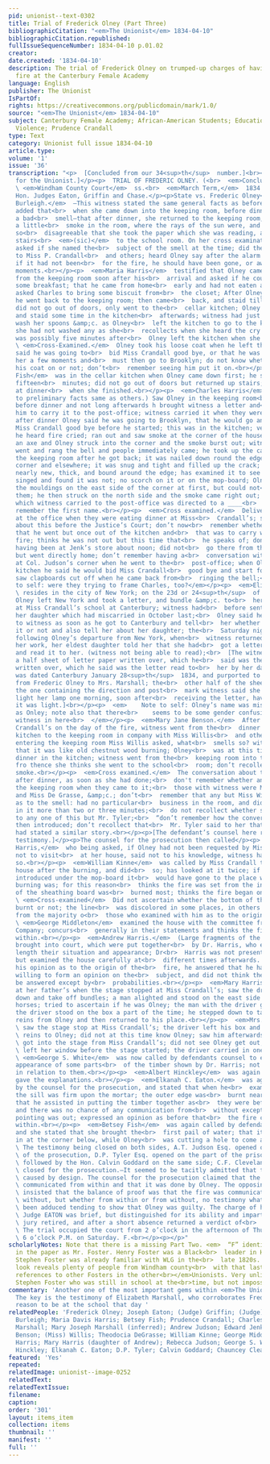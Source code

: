 ```yaml
---
pid: unionist--text-0302
title: Trial of Frederick Olney (Part Three)
bibliographicCitation: "<em>The Unionist</em> 1834-04-10"
bibliographicCitation.republished: 
fullIssueSequenceNumber: 1834-04-10 p.01.02
creator: 
date.created: '1834-04-10'
description: The trial of Frederick Olney on trumped-up charges of having set an arson
  fire at the Canterbury Female Academy
language: English
publisher: The Unionist
IsPartOf: 
rights: https://creativecommons.org/publicdomain/mark/1.0/
source: "<em>The Unionist</em> 1834-04-10"
subject: Canterbury Female Academy; African-American Students; Education; Race; Vigilante
  Violence; Prudence Crandall
type: Text
category: Unionist full issue 1834-04-10
article.type: 
volume: '1'
issue: '36'
transcription: "<p>  [Concluded from our 34<sup>th</sup>  number.]<br></p><p>[Reported
  for the Unionist.]</p><p>  TRIAL OF FREDERIC OLNEY. (<br>  <em>Concluded.</em>  )<br></p><p>
  \ <em>Windham County Court</em>  ss.<br>  <em>March Term,</em>  1834.<br></p><p>Present,
  Hon. Judges Eaton, Griffin and Chase.</p><p>State vs. Frederic Olney</p><p>  <em>Mary
  Burleigh.</em>  —This witness stated the same general facts as before stated, and
  added that<br>  when she came down into the keeping room, before dinner, she perceived
  a bad<br>  smell—that after dinner, she returned to the keeping room, perceived
  a little<br>  smoke in the room, where the rays of the sun were, and the smell was
  so<br>  disagreeable that she took the paper which she was reading, and went up
  stairs<br>  <em>(sic)</em>  to the school room. On her cross examination, being
  asked if she named the<br>  subject of the smell at the time; did the evening after,
  to Miss P. Crandall<br>  and others; heard Olney say after the alarm was over, that
  if it had not been<br>  for the fire, he should have been gone, or away in a few
  moments.<br></p><p>  <em>Maria Harris</em>  testified that Olney came to the kitchen
  from the keeping room soon after his<br>  arrival and asked if he could not have
  some breakfast; that he came from home<br>  early and had not eaten any; witness
  asked Charles to bring some biscuit from<br>  the closet; After Olney had eaten
  he went back to the keeping room; then came<br>  back, and staid till dinner time;
  did not go out of doors, only went to the<br>  cellar kitchen; Olney ate dinner
  and staid some time in the kitchen<br>  afterwards; witness had just got ready to
  wash her spoons &amp;c. as Olney<br>  left the kitchen to go to the keeping-room;
  she had not washed any as she<br>  recollects when she heard the cry of fire; it
  was possibly five minutes after<br>  Olney left the kitchen when she heard the cry.<br></p><p>
  \ <em>Cross-Examined.</em>  Olney took his loose coat when he left the kitchen and
  said he was going to<br>  bid Miss Crandall good bye, or that he was going to see
  her a few moments and<br>  must then go to Brooklyn; do not know whether he put
  his coat on or not; don’t<br>  remember seeing him put it on.<br></p><p>  <em>Betsey
  Fish</em>  was in the cellar kitchen when Olney came down first; he staid perhaps
  fifteen<br>  minutes; did not go out of doors but returned up stairs; left Olney
  at dinner<br>  when she finished.<br></p><p>  <em>Charles Harris</em>  (testified
  to preliminary facts same as others.) Saw Olney in the keeping room<br>  writing
  before dinner and not long afterwards h brought witness a letter and<br>  asked
  him to carry it to the post-office; witness carried it when they were at<br>  dinner;
  after dinner Olney said he was going to Brooklyn, that he would go and<br>  bid
  Miss Crandall good bye before he started; this was in the kitchen; very<br>  soon
  he heard fire cried; ran out and saw smoke at the corner of the house;<br>  got
  an axe and Olney struck into the corner and the smoke burst out; witness<br>  then
  went and rang the bell and people immediately came; he took up the carpet<br>  in
  the keeping room after he got back; it was nailed down round the edge at<br>  the
  corner and elsewhere; it was snug and tight and filled up the crack; it<br>  was
  nearly new, thick, and bound around the edge; has examined it to see if it<br>  was
  singed and found it was not; no scorch on it or on the mop-board; Olney<br>  struck
  the mouldings on the east side of the corner at first, but could not<br>  start
  them; he then struck on the north side and the smoke came right out; the<br>  letter
  which witness carried to the post-office was directed to a ____<br>  Marshall; don’t
  remember the first name.<br></p><p>  <em>Cross examined.</em>  Delivered the letter
  at the office when they were eating dinner at Miss<br>  Crandall’s; said nothing
  about this before the Justice’s Court; don’t now<br>  remember whether he then said
  that he went but once out of the kitchen and<br>  that was to carry wood to the
  fire; thinks he was not out but this time that<br>  he speaks of; don't remember
  having been at Jenk’s store about noon; did not<br>  go there from the post-office
  but went directly home; don’t remember having a<br>  conversation with two persons
  at Col. Judson’s corner when he went to the<br>  post-office; when Olney left the
  kitchen he said he would bid Miss Crandall<br>  good bye and start for Brooklyn;
  saw clapboards cut off when he came back from<br>  ringing the bell;<br></p><p><em>Note
  to self: were they trying to frame Charles, too?</em></p><p>  <em>Elizabeth Marshall</em>
  \ resides in the city of New York; on the 23d or 24<sup>th</sup>  of January last
  Olney left New York and took a letter, and bundle &amp;c. to<br>  her little daughter
  at Miss Crandall’s school at Canterbury; witness had<br>  before sent a bundle to
  her daughter which had miscarried in October last;<br>  Olney said he would write
  to witness as soon as he got to Canterbury and tell<br>  her whether he had found
  it or not and also tell her about her daughter; the<br>  Saturday night of the week
  following Olney’s departure from New York, when<br>  witness returned home from
  her work, her eldest daughter told her that she had<br>  got a letter from Olney,
  and read it to her. (witness not being able to read);<br>  [The witness here produced
  a half sheet of letter paper written over, which he<br>  said was the letter paper
  written over, which he said was the letter read to<br>  her by her daughter; it
  was dated Canterbury January 28<sup>th</sup>  1834, and purported to be a letter
  from Frederic Olney to Mrs. Marshall; the<br>  other half of the sheet, which was
  the one containing the direction and post<br>  mark witness said she had used to
  light her lamp one morning, soon after<br>  receiving the letter, having risen before
  it was light.]<br></p><p>  <em>    Note to self: Olney’s name was misspelt once
  as Onley; note also that there<br>    seems to be some gender confusion about the
  witness in here<br>  </em></p><p>  <em>Mary Jane Benson.</em>  After dinner at Miss
  Crandall’s on the day of the fire, witness went from the<br>  dinner table in the
  kitchen to the keeping room in company with Miss Willis<br>  and others; soon after
  entering the keeping room Miss Willis asked, what<br>  smells so? witness replies
  that it was like old chestnut wood burning; Olney<br>  was at this time eating his
  dinner in the kitchen; witness went from the<br>  keeping room into the space and
  fro thence she thinks she went to the school<br>  room; don’t recollect seeing any
  smoke.<br></p><p>  <em>Cross examined.</em>  The conversation about the smell was
  after dinner, as soon as she had done;<br>  don't remember whether any one was in
  the keeping room when they came to it;<br>  those with witness were Miss Willis
  and Miss De Grasse, &amp;c.; don’t<br>  remember that any but Miss Willis asked
  as to the smell: had no particular<br>  business in the room, and did not remain
  in it more than two or three minutes;<br>  do not recollect whether she had spoken
  to any one of this but Mr. Tyler;<br>  “don’t remember how the conversation was
  then introduced; don’t recollect that<br>  Mr. Tyler said to her that other girls
  had stated a similar story.<br></p><p>[The defendant’s counsel here rested their
  testimony.]</p><p>The counsel for the prosecution then called</p><p>  <em>Charles
  Harris,</em>  who being asked, if Olney had not been requested by Miss Crandall
  not to visit<br>  at her house, said not to his knowledge, witness has never said
  so.<br></p><p>  <em>William Kinne</em>  was called by Miss Crandall to examine her
  house after the burning, and did<br>  so; has looked at it twice; if the fire was
  introduced under the mop-board it<br>  would have gone to the place where the most
  burning was; for this reason<br>  thinks the fire was set from the inside; the inside
  of the sheathing board was<br>  burned most; thinks the fire began on the sill.<br></p><p>
  \ <em>Cross-examined</em>  Did not ascertain whether the bottom of the sill was
  burnt or not; the line<br>  was discolored in some places, in others not; he differed
  from the majority o<br>  those who examined with him as to the origin of the fire.<br></p><p>
  \ <em>George Middleton</em>  examined the house with the committee from the Insurance
  Company; concurs<br>  generally in their statements and thinks the fire caught from
  within.<br></p><p>  <em>Andrew Harris.</em>  (Large fragments of the house were
  brought into court, which were put together<br>  by Dr. Harris, who explained at
  length their situation and appearance; Dr<br>  Harris was not present at the fire
  but examined the house carefully at<br>  different times afterwards. Being asked
  his opinion as to the origin of the<br>  fire, he answered that he had not been
  willing to form an opinion on the<br>  subject, and did not think the question could
  be answered except by<br>  probabilities.<br></p><p>  <em>Mary Harris</em>  was
  at her father’s when the stage stopped at Miss Crandall’s; saw the driver<br>  get
  down and take off bundles; a man alighted and stood on the east side of<br>  the
  horses; tried to ascertain if he was Olney; the man with the driver got<br>  down;
  the driver stood on the box a part of the time; he stepped down to take<br>  the
  reins from Olney and then returned to his place.<br></p><p>  <em>Mrs. A. T. Judson</em>
  \ saw the stage stop at Miss Crandall’s; the driver left his box and gave the<br>
  \ reins to Olney; did not at this time know Olney; saw him afterwards; a woman<br>
  \ got into the stage from Miss Crandall’s; did not see Olney get out; witness<br>
  \ left her window before the stage started; the driver carried in one box.<br></p><p>
  \ <em>George S. White</em>  was now called by defendants counsel to explain the
  appearance of some parts<br>  of the timber shown by Dr. Harris; not remembering
  in relation to them.<br></p><p>  <em>Albert Hinckley</em>  was again called, and
  gave the explanations.<br></p><p>  <em>Elkanah C. Eaton.</em>  was again called
  by the counsel for the prosecution, and stated that when he<br>  examined the house,
  the sill was firm upon the mortar; the outer edge was<br>  burnt nearly to the bottom;
  that he assisted in putting the timber together as<br>  they were before the fire,
  and there was no chance of any communication from<br>  without except where the
  pointing was out; expressed an opinion as before that<br>  the fire caught from
  within.<br></p><p>  <em>Betsey Fish</em>  was again called by defendant’s counsel,
  and she stated that she brought the<br>  first pail of water; that it was turned
  in at the corner below, while Olney<br>  was cutting a hole to come at the fire.<br></p><p>
  \ The testimony being closed on both sides, A.T. Judson Esq. opened on the part<br>
  \ of the prosecution, D.P. Tyler Esq. opened on the part of the prisoner and was<br>
  \ followed by the Hon. Calvin Goddard on the same side; C.F. Cleveland Esq.<br>
  \ closed for the prosecution.—It seemed to be tacitly admitted that the fire was<br>
  \ caused by design. The counsel for the prosecution claimed that the fire was<br>
  \ communicated from within and that it was done by Olney. The opposing counsel<br>
  \ insisted that the balance of proof was that the fire was communicated from<br>
  \ without, but whether from within or from without, no testimony whatever had<br>
  \ been adduced tending to show that Olney was guilty. The charge of his Honor<br>
  \ Judge EATON was brief, but distinguished for its ability and impartiality. The<br>
  \ jury retired, and after a short absence returned a verdict of<br>  <em>not guilty.</em></p><p>
  \ The trial occupied the court from 2 o’clock in the afternoon of Thursday, till<br>
  \ 6 o’clock P.M. on Saturday. F.<br></p><p></p>"
scholarlyNotes: Note that there is a missing Part Two. <em>  “F” identified elsewhere
  in the paper as Mr. Foster. Henry Foster was a Black<br>  leader in Hartford, and
  Stephen Foster was already familiar with WLG in the<br>  late 1820s. A quick Ancestry
  look reveals plenty of people from Windham county<br>  with that last name. No other
  references to other Fosters in the other<br></em>Unionists. Very unlikely to be
  Stephen Foster who was still in school at the<br>time, but not impossible.<br>
commentary: 'Another one of the most important gems within <em>The Unionist</em>.
  The key is the testimony of Elizabeth Marshall, who corroborates Frederick Olney''s
  reason to be at the school that day '
relatedPeople: 'Frederick Olney; Joseph Eaton; (Judge) Griffin; (Judge) Chase; Mary
  Burleigh; Maria Davis Harris; Betsey Fish; Prudence Crandall; Charles Harris, Elizabeth
  Marshall; Mary Joseph Marshall (inferred); Andrew Judson; Edward Jenks; Mary Jane
  Benson; (Miss) Willis; Theodocia DeGrasse; William Kinne; George Middleton; Andrew
  Harris; Mary Harris (daughter of Andrew); Rebecca Judson; George S. White; Albert
  Hinckley; Elkanah C. Eaton; D.P. Tyler; Calvin Goddard; Chauncey Cleaveland; '
featured: 'Yes'
repeated: 
relatedImage: unionist--image-0252
relatedText: 
relatedTextIssue: 
filename: 
caption: 
order: '301'
layout: items_item
collection: items
thumbnail: ''
manifest: ''
full: ''
---
```

